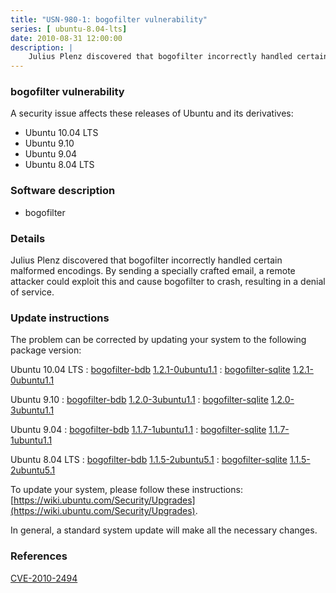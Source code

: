 ```yaml
---
title: "USN-980-1: bogofilter vulnerability"
series: [ ubuntu-8.04-lts]
date: 2010-08-31 12:00:00
description: |
    Julius Plenz discovered that bogofilter incorrectly handled certain malformed encodings. By sending a specially crafted email, a remote attacker could exploit this and cause bogofilter to crash, resulting in a denial of service. 
--- 
```

 
### bogofilter vulnerability

A security issue affects these releases of Ubuntu and its derivatives:

* Ubuntu 10.04 LTS
* Ubuntu 9.10
* Ubuntu 9.04
* Ubuntu 8.04 LTS

### Software description

* bogofilter 

### Details

Julius Plenz discovered that bogofilter incorrectly handled certain malformed encodings. By sending a specially crafted email, a remote attacker could exploit this and cause bogofilter to crash, resulting in a denial of service. 

### Update instructions

The problem can be corrected by updating your system to the following package version:

Ubuntu 10.04 LTS
 : [bogofilter-bdb](https://launchpad.net/ubuntu/+source/bogofilter) <span> [1.2.1-0ubuntu1.1](https://launchpad.net/ubuntu/+source/bogofilter/1.2.1-0ubuntu1.1) </span> 
 : [bogofilter-sqlite](https://launchpad.net/ubuntu/+source/bogofilter) <span> [1.2.1-0ubuntu1.1](https://launchpad.net/ubuntu/+source/bogofilter/1.2.1-0ubuntu1.1) </span> 

Ubuntu 9.10
 : [bogofilter-bdb](https://launchpad.net/ubuntu/+source/bogofilter) <span> [1.2.0-3ubuntu1.1](https://launchpad.net/ubuntu/+source/bogofilter/1.2.0-3ubuntu1.1) </span> 
 : [bogofilter-sqlite](https://launchpad.net/ubuntu/+source/bogofilter) <span> [1.2.0-3ubuntu1.1](https://launchpad.net/ubuntu/+source/bogofilter/1.2.0-3ubuntu1.1) </span> 

Ubuntu 9.04
 : [bogofilter-bdb](https://launchpad.net/ubuntu/+source/bogofilter) <span> [1.1.7-1ubuntu1.1](https://launchpad.net/ubuntu/+source/bogofilter/1.1.7-1ubuntu1.1) </span> 
 : [bogofilter-sqlite](https://launchpad.net/ubuntu/+source/bogofilter) <span> [1.1.7-1ubuntu1.1](https://launchpad.net/ubuntu/+source/bogofilter/1.1.7-1ubuntu1.1) </span> 

Ubuntu 8.04 LTS
 : [bogofilter-bdb](https://launchpad.net/ubuntu/+source/bogofilter) <span> [1.1.5-2ubuntu5.1](https://launchpad.net/ubuntu/+source/bogofilter/1.1.5-2ubuntu5.1) </span> 
 : [bogofilter-sqlite](https://launchpad.net/ubuntu/+source/bogofilter) <span> [1.1.5-2ubuntu5.1](https://launchpad.net/ubuntu/+source/bogofilter/1.1.5-2ubuntu5.1) </span> 

To update your system, please follow these instructions: [https://wiki.ubuntu.com/Security/Upgrades](https://wiki.ubuntu.com/Security/Upgrades).

In general, a standard system update will make all the necessary changes. 

### References

 [CVE-2010-2494](http://people.ubuntu.com/~ubuntu-security/cve/CVE-2010-2494)
 
